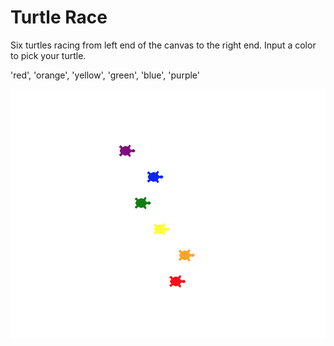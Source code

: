 # Turtle Race

Six turtles racing from left end of the canvas to the right end. Input a color to pick your turtle.

'red', 'orange', 'yellow', 'green', 'blue', 'purple'

![Turtle Race](turtles.png)